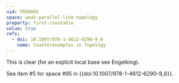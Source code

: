 ```yaml
---
uid: T026685
space: weak-parallel-line-topology
property: first-countable
value: true
refs:
  - doi: 10.1007/978-1-4612-6290-9_6
    name: Counterexamples in Topology
---
```

This is clear (for an explicit local base see Engelking).

See item #5 for space #95 in {{doi:10.1007/978-1-4612-6290-9_6}}.
